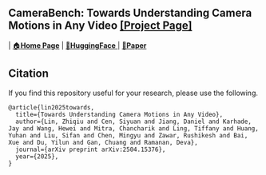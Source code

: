 ## **CameraBench: Towards Understanding Camera Motions in Any Video [[Project Page]](https://linzhiqiu.github.io/papers/camerabench/)**  

| [🏠**Home Page**](https://linzhiqiu.github.io/papers/camerabench/) | [&#129303;**HuggingFace** ](https://huggingface.co/datasets/syCen/CameraBench) | [**📖Paper**](https://arxiv.org/abs/2504.15376) 


## Citation

If you find this repository useful for your research, please use the following.
```
@article{lin2025towards,
  title={Towards Understanding Camera Motions in Any Video},
  author={Lin, Zhiqiu and Cen, Siyuan and Jiang, Daniel and Karhade, Jay and Wang, Hewei and Mitra, Chancharik and Ling, Tiffany and Huang, Yuhan and Liu, Sifan and Chen, Mingyu and Zawar, Rushikesh and Bai, Xue and Du, Yilun and Gan, Chuang and Ramanan, Deva},
  journal={arXiv preprint arXiv:2504.15376},
  year={2025},
}
```

